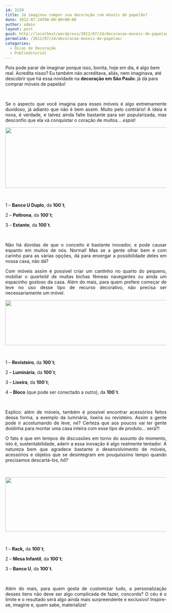 ```yaml
---
id: 3159
title: Já imaginou compor sua decoração com móveis de papelão?
date: 2012-07-24T00:00:00+00:00
author: admin
layout: post
guid: http://localhost/wordpress/2012/07/24/decoracao-moveis-de-papelao/
permalink: /2012/07/24/decoracao-moveis-de-papelao/
categories:
  - Dicas de Decoração
  - Publieditorial
---
```

Pois pode parar de imaginar porque isso, bonita, hoje em dia, é algo bem real. Acredita nisso? Eu também não acreditava, aliás, nem imaginava, até descobrir que há essa novidade na **decoração em São Paulo**: já dá para comprar móveis de papelão!

&nbsp;

<p align="justify">
  Se o aspecto que você imagina para esses móveis é algo extremamente duvidoso, já adianto que não é bem assim. Muito pelo contrário! A ideia é nova, é verdade, e talvez ainda falte bastante para ser popularizada, mas desconfio que ela vá conquistar o coração de muitos… <em>espia</em>!
</p>

<!--more-->

<p align="center">
  <a href="http://www.trololodemulher.com.br/2012/07/24/decoracao-moveis-de-papelao/decoracao-moveis-papelao/" rel="attachment wp-att-8912"><img class="alignnone size-full wp-image-8912" title="DECORACAO-MOVEIS-PAPELAO" src="http://www.trololodemulher.com.br/blog/wp-content/uploads/2012/07/DECORACAO-MOVEIS-PAPELAO.png" alt="" width="555" height="189" /></a>
</p>

&nbsp;

1 – **Banco U Duplo**, da **100´t**;

2 – **Poltrona**, da **100´t**;

3 – **Estante**, da **100´t**.

&nbsp;

<p align="justify">
  Não há dúvidas de que o conceito é bastante inovador, e pode causar espanto em muitos de nós. Normal! Mas se a gente olhar bem e com carinho para as várias opções, dá para enxergar a possibilidade deles em nossa casa, não dá?
</p>

<p align="justify">
  Com móveis assim é possível criar um cantinho no quarto do pequeno, mobiliar o <em>quarteliê</em> de muitas bichas fêmeas navegantes ou ainda um espacinho gostoso da casa. Além do mais, para quem prefere começar de leve no uso desse tipo de recurso decorativo, não precisa ser necessariamente um móvel.
</p>

<p style="text-align: center;">
  <a href="http://www.trololodemulher.com.br/2012/07/24/decoracao-moveis-de-papelao/decoracao-moveis-papelao2/" rel="attachment wp-att-8917"><img class="alignnone size-full wp-image-8917" title="DECORACAO-MOVEIS-PAPELAO[2]" src="http://www.trololodemulher.com.br/blog/wp-content/uploads/2012/07/DECORACAO-MOVEIS-PAPELAO2-.jpg" alt="" width="600" height="141" /></a>
</p>

&nbsp;

1 – **Revisteiro**, da **100´t**;

2 – **Luminária**, da **100´t**;

3 – **Lixeira**, da **100´t**;

4 – **Bloco** (que pode ser conectado a outro), da **100´t**.

&nbsp;

<p align="justify">
  Explico: além de móveis, também é possível encontrar acessórios feitos dessa forma, a exemplo da luminária, lixeira ou revisteiro. Assim a gente pode ir acostumando de leve, <em>né</em>? Certeza que aos poucos vai ter gente doidinha para montar uma casa inteira com esse tipo de produto… será?!
</p>

<p align="justify">
  O fato é que em tempos de discussões em torno do assunto do momento, isto é, sustentabilidade, aderir a essa inovação é algo realmente tentador. A natureza bem que agradece bastante o desenvolvimento de móveis, acessórios e objetos que se desintegram em pouquíssimo tempo quando precisamos descartá-los, <em>hã</em>?
</p>

&nbsp;

<p align="center">
  <a href="http://www.trololodemulher.com.br/2012/07/24/decoracao-moveis-de-papelao/decoracao-moveis-papelao3/" rel="attachment wp-att-8914"><img class="alignnone size-full wp-image-8914" title="DECORACAO-MOVEIS-PAPELAO[3]" src="http://www.trololodemulher.com.br/blog/wp-content/uploads/2012/07/DECORACAO-MOVEIS-PAPELAO3.png" alt="" width="552" height="170" /></a>
</p>

&nbsp;

1 – **Rack,** da **100´t**;

2 – **Mesa Infantil**, da **100´t**;

3 – **Banco U**, da **100´t**.

&nbsp;

<p align="justify">
  Além do mais, para quem gosta de customizar tudo, a personalização desses itens não deve ser algo complicada de fazer, concorda? O céu é o limite e o resultado será algo ainda mais surpreendente e exclusivo! Inspire-se, imagine e, quem sabe, materialize!
</p>